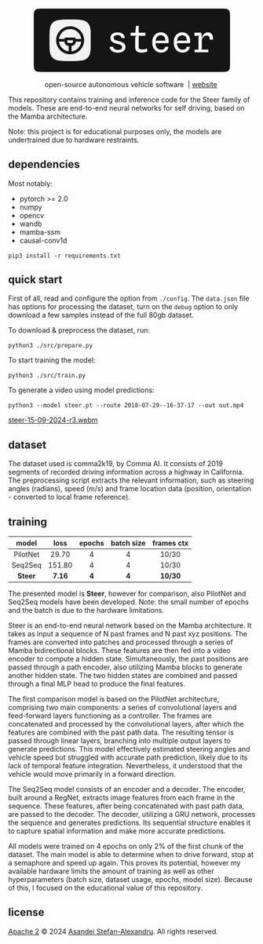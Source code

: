 
<p align="center">
  <img src="./assets/logo.png" width="400"/>
</p>

<p align="center">
    open-source autonomous vehicle software&nbsp | <a href="https://asandei.com"> website</a>&nbsp
<br>

This repository contains training and inference code for the Steer family of models. These are end-to-end neural networks for self driving, based on the Mamba architecture.

Note: this project is for educational purposes only, the models are undertrained due to hardware restraints.

## dependencies

Most notably:
- pytorch >= 2.0
- numpy
- opencv
- wandb
- mamba-ssm
- causal-conv1d

```
pip3 install -r requirements.txt
```

## quick start

First of all, read and configure the option from `./config`. The `data.json` file has options for processing the dataset, turn on the `debug` option to only download a few samples instead of the full 80gb dataset.

To download & preprocess the dataset, run:

```
python3 ./src/prepare.py
```

To start training the model:

```
python3 ./src/train.py
```

To generate a video using model predictions:

```
python3 --model steer.pt --route 2018-07-29--16-37-17 --out out.mp4
```

[steer-15-09-2024-r3.webm](https://github.com/user-attachments/assets/f9702535-d440-406e-81ac-6f1424419517)

## dataset

The dataset used is comma2k19, by Comma AI. It consists of 2019 segments of recorded driving information across a highway in California. The preprocessing script extracts the relevant information, such as steering angles (radians), speed (m/s) and frame location data (position, orientation - converted to local frame reference).

<!-- ![debug picture](./assets/debug0.png) -->

<!-- Debug information projected into a sample frame from the dataset. -->

## training

**model** | **loss** | **epochs** | **batch size** | **frames ctx**
:--------:|:--------:|:----------:|:--------------:|:-------------:
 PilotNet |  29.70   |     4      |       4        |     10/30
 Seq2Seq  |  151.80  |     4      |       4        |     10/30
**Steer** | **7.16** |   **4**    |     **4**      |   **10/30**

The presented model is **Steer**, however for comparison, also PilotNet and Seq2Seq models have been developed. Note: the small number of epochs and the batch is due to the hardware limitations.

Steer is an end-to-end neural network based on the Mamba architecture. It takes as input a sequence of N past frames and N past xyz positions. The frames are converted into patches and processed through a series of Mamba bidirectional blocks. These features are then fed into a video encoder to compute a hidden state. Simultaneously, the past positions are passed through a path encoder, also utilizing Mamba blocks to generate another hidden state. The two hidden states are combined and passed through a final MLP head to produce the final features.

The first comparison model is based on the PilotNet architecture, comprising two main components: a series of convolutional layers and feed-forward layers functioning as a controller. The frames are concatenated and processed by the convolutional layers, after which the features are combined with the past path data. The resulting tensor is passed through linear layers, branching into multiple output layers to generate predictions. This model effectively estimated steering angles and vehicle speed but struggled with accurate path prediction, likely due to its lack of temporal feature integration. Nevertheless, it understood that the vehicle would move primarily in a forward direction.

The Seq2Seq model consists of an encoder and a decoder. The encoder, built around a RegNet, extracts image features from each frame in the sequence. These features, after being concatenated with past path data, are passed to the decoder. The decoder, utilizing a GRU network, processes the sequence and generates predictions. Its sequential structure enables it to capture spatial information and make more accurate predictions.

All models were trained on 4 epochs on only 2% of the first chunk of the dataset. The main model is able to determine when to drive forward, stop at a semaphore and speed up again. This proves its potential, however my available hardware limits the amount of training as well as other hyperparameters (batch size, dataset usage, epochs, model size). Because of this, I focused on the educational value of this repository. 

## license

[Apache 2](LICENSE) © 2024 [Asandei Stefan-Alexandru](https://asandei.com). All rights reserved.
